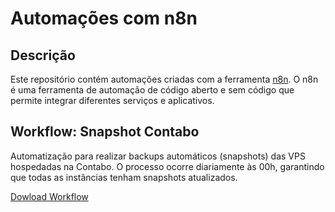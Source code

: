 # Automações com n8n

## Descrição

Este repositório contém automações criadas com a ferramenta [n8n](https://n8n.io/). O n8n é uma ferramenta de automação de código aberto e sem código que permite integrar diferentes serviços e aplicativos.

## Workflow: Snapshot Contabo
Automatização para realizar backups automáticos (snapshots) das VPS hospedadas na Contabo. O processo ocorre diariamente às 00h, garantindo que todas as instâncias tenham snapshots atualizados.

[Dowload Workflow]()